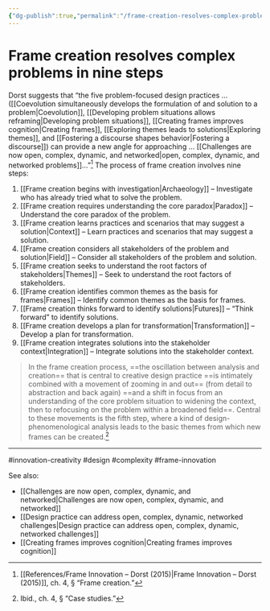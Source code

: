 ```yaml
---
{"dg-publish":true,"permalink":"/frame-creation-resolves-complex-problems-in-nine-steps/"}
---
```



# Frame creation resolves complex problems in nine steps

Dorst suggests that “the five problem-focused design practices … ([[Coevolution simultaneously develops the formulation of and solution to a problem\|Coevolution]], [[Developing problem situations allows reframing\|Developing problem situations]], [[Creating frames improves cognition\|Creating frames]], [[Exploring themes leads to solutions\|Exploring themes]], and [[Fostering a discourse shapes behavior\|Fostering a discourse]]) can provide a new angle for approaching … [[Challenges are now open, complex, dynamic, and networked\|open, complex, dynamic, and networked problems]]…”[^1] The process of frame creation involves nine steps:

1. [[Frame creation begins with investigation\|Archaeology]] – Investigate who has already tried what to solve the problem.
2. [[Frame creation requires understanding the core paradox\|Paradox]] – Understand the core paradox of the problem.
3. [[Frame creation learns practices and scenarios that may suggest a solution\|Context]] – Learn practices and scenarios that may suggest a solution.
4. [[Frame creation considers all stakeholders of the problem and solution\|Field]] – Consider all stakeholders of the problem and solution.
5. [[Frame creation seeks to understand the root factors of stakeholders\|Themes]] – Seek to understand the root factors of stakeholders.
6. [[Frame creation identifies common themes as the basis for frames\|Frames]] – Identify common themes as the basis for frames.
7. [[Frame creation thinks forward to identify solutions\|Futures]] – “Think forward” to identify solutions.
8. [[Frame creation develops a plan for transformation\|Transformation]] – Develop a plan for transformation.
9. [[Frame creation integrates solutions into the stakeholder context\|Integration]] – Integrate solutions into the stakeholder context.

> In the frame creation process, ==the oscillation between analysis and creation== that is central to creative design practice ==is intimately combined with a movement of zooming in and out== (from detail to abstraction and back again) ==and a shift in focus from an understanding of the core problem situation to widening the context, then to refocusing on the problem within a broadened field==. Central to these movements is the fifth step, where a kind of design-phenomenological analysis leads to the basic themes from which new frames can be created.[^2]

---
#innovation-creativity #design #complexity #frame-innovation 

See also:
- [[Challenges are now open, complex, dynamic, and networked\|Challenges are now open, complex, dynamic, and networked]]
- [[Design practice can address open, complex, dynamic, networked challenges\|Design practice can address open, complex, dynamic, networked challenges]]
- [[Creating frames improves cognition\|Creating frames improves cognition]]

[^1]: [[References/Frame Innovation – Dorst (2015)\|Frame Innovation – Dorst (2015)]], ch. 4, § “Frame creation.”
[^2]: Ibid., ch. 4, § “Case studies.”